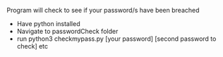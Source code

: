 Program will check to see if your password/s have been breached

- Have python installed
- Navigate to passwordCheck folder
- run python3 checkmypass.py [your password] [second password to check] etc
